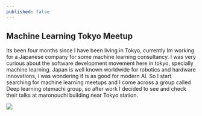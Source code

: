 ```yaml
---
published: false
---
```

## Machine Learning Tokyo Meetup

Its been four months since I have been living in Tokyo, currently Im working for a Japanese company for some machine learning consultancy. I was very curious about the software development movement here in tokyo, specially machine learning. Japan is well known worldwide for robotics and hardware innovations, i was wondering if is as good for modern AI. So I start searching for machine learning meetups and I come across a group called Deep learning otemachi group, so after work I decided to see and check their talks at maronouchi building near Tokyo station.


![]({{site.baseurl}}/_posts/IMG_1494.JPG)
